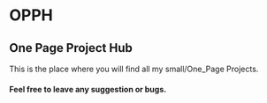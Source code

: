 # OPPH
## One Page Project Hub

This is the place where you will find all my small/One_Page Projects.

#### Feel free to leave any suggestion or bugs.
